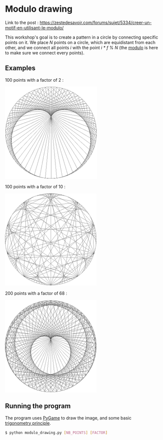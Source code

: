 # Modulo drawing

Link to the post : <https://zestedesavoir.com/forums/sujet/5334/creer-un-motif-en-utilisant-le-modulo/>

This workshop's goal is to create a pattern in a circle by connecting specific points on it. We place *N* points on a circle, which are equidistant from each other, and we connect all points *i* with the point *i \* f % N* (the [modulo](https://en.wikipedia.org/wiki/Modulo_operation) is here to make sure we connect every points).

## Examples

100 points with a factor of 2 :

![Example 1](img/example1.png)

100 points with a factor of 10 :

![Example 2](img/example2.png)

200 points with a factor of 68 :

![Example 3](img/example3.png)

## Running the program

The program uses [PyGame](http://pygame.org/hifi.html) to draw the image, and some basic [trigonometry principle](http://math.stackexchange.com/questions/260096/find-the-coordinates-of-a-point-on-a-circle#260115).

```sh
$ python modulo_drawing.py [NB_POINTS] [FACTOR]
```
